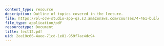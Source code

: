 ```yaml
---
content_type: resource
description: Outline of topics covered in the lecture.
file: https://ol-ocw-studio-app-qa.s3.amazonaws.com/courses/4-461-building-technology-i-materials-and-construction-fall-2004/2ee10c664aee71cd1e81959f7ac4dc94_lect12.pdf
file_type: application/pdf
resourcetype: Document
title: lect12.pdf
uid: 2ee10c66-4aee-71cd-1e81-959f7ac4dc94
---
```

